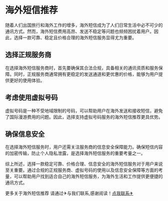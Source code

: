 # 海外短信推荐

随着人们出国旅行和海外工作的增多，海外短信成为了人们日常生活中必不可少的通讯方式。然而，海外短信费用高昂、发送不稳定等问题也频频困扰着用户。因此，选择一款可靠、稳定且价格合理的海外短信服务显得尤为重要。

## 选择正规服务商

在选择海外短信服务商时，首先要确保其合法合规，具备相关的通讯资质和服务保障。同时，正规服务商通常拥有更稳定的发送通道和更优惠的价格，能够为用户提供更好的使用体验。

## 考虑使用虚拟号码

虚拟号码是一种不受地域限制的号码，可以帮助用户在海外发送和接收短信，避免了国际漫游费用的问题。因此，选择支持虚拟号码服务的海外短信推荐更具优势。

## 确保信息安全

在选择海外短信服务时，用户还需关注服务商的信息安全保障能力。确保短信内容的加密传输，防止个人隐私泄露，是选择海外短信服务的重要考量之一。

综上所述，选择一款稳定可靠、价格合理、信息安全的海外短信服务对于用户来说至关重要。通过合规的正规服务商、虚拟号码的使用以及信息安全保障等方面的考量，可以帮助用户找到适合自己的海外短信服务，为海外生活和工作提供更便捷的通讯方式。

更多关于海外短信推荐 请通过✈与我们联系,感谢阅读！[点我联系✈](https://help.G208.com)